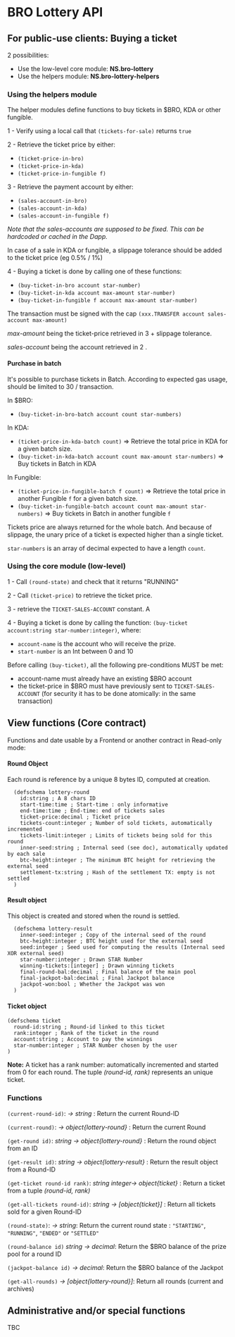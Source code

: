 # BRO Lottery API

## For public-use clients: Buying a ticket

2 possibilities:
  - Use the low-level core module: **NS.bro-lottery**
  - Use the helpers module: **NS.bro-lottery-helpers**

### Using the helpers module

The helper modules define functions to buy tickets in $BRO, KDA or other fungible.

1 - Verify using a local call that ```(tickets-for-sale)``` returns ```true```

2 - Retrieve the ticket price by either:
  - ```(ticket-price-in-bro)```
  - ```(ticket-price-in-kda)```
  - ```(ticket-price-in-fungible f)```

3 - Retrieve the payment account by either:
  - ```(sales-account-in-bro)```
  - ```(sales-account-in-kda)```
  - ```(sales-account-in-fungible f)```

*Note that the sales-accounts are supposed to be fixed. This can be hardcoded or cached in the Dapp.*

In case of a sale in KDA or fungible, a slippage tolerance should be added to the ticket price (eg 0.5% / 1%)


4 - Buying a ticket is done by calling one of these functions:
  - ```(buy-ticket-in-bro account star-number)```
  - ```(buy-ticket-in-kda account max-amount star-number)```
  - ```(buy-ticket-in-fungible f account max-amount star-number)```

The transaction must be signed with the cap `(xxx.TRANSFER account sales-account max-amount)`

*max-amount* being the ticket-price retrieved in 3 + slippage tolerance.

*sales-account* being the account retrieved in 2 .

#### Purchase in batch
It's possible to purchase tickets in Batch. According to expected gas usage, should be limited to 30 / transaction.

In $BRO:
  - ```(buy-ticket-in-bro-batch account count star-numbers)```

In KDA:
  - ```(ticket-price-in-kda-batch count)``` => Retrieve the total price in KDA for a given batch size.
  - ```(buy-ticket-in-kda-batch account count max-amount star-numbers)``` => Buy tickets in Batch in KDA

In Fungible:
  - ```(ticket-price-in-fungible-batch f count)``` => Retrieve the total price in another Fungible `f` for a given batch size.
  - ```(buy-ticket-in-fungible-batch account count max-amount star-numbers)``` => Buy tickets in Batch in another fungible `f`

Tickets price are always returned for the whole batch. And because of slippage, the unary price of a ticket is expected higher than a single ticket.

`star-numbers` is an array of decimal expected to have a length `count`.




### Using the core module (low-level)

1 - Call ```(round-state)``` and check that it returns "RUNNING"

2 - Call ```(ticket-price)``` to retrieve the ticket price.

3 - retrieve the ```TICKET-SALES-ACCOUNT``` constant. A

4 - Buying a ticket is done by calling the function: ```(buy-ticket account:string star-number:integer)```, where:
  - ```account-name``` is the account who will receive the prize.
  - ```start-number``` is an Int between 0 and 10

Before calling ```(buy-ticket)```, all the following pre-conditions MUST be met:
  - account-name must already have an existing $BRO account
  - the ticket-price in $BRO must have previously sent to ```TICKET-SALES-ACCOUNT``` (for security it has to be done atomically: in the same transaction)


## View functions (Core contract)
Functions and date usable by a Frontend or another contract in Read-only mode:

#### Round Object
Each round is reference by a unique 8 bytes ID, computed at creation.

```pact
  (defschema lottery-round
    id:string ; A 8 chars ID
    start-time:time ; Start-time : only informative
    end-time:time ; End-time: end of tickets sales
    ticket-price:decimal ; Ticket price
    tickets-count:integer ; Number of sold tickets, automatically incremented
    tickets-limit:integer ; Limits of tickets being sold for this round
    inner-seed:string ; Internal seed (see doc), automatically updated by each sale
    btc-height:integer ; The minimum BTC height for retrieving the external seed
    settlement-tx:string ; Hash of the settlement TX: empty is not settled
  )
```

#### Result object

This object is created and stored when the round is settled.

```pact
  (defschema lottery-result
    inner-seed:integer ; Copy of the internal seed of the round
    btc-height:integer ; BTC height used for the external seed
    seed:integer ; Seed used for computing the results (Internal seed XOR external seed)
    star-number:integer ; Drawn STAR Number
    winning-tickets:[integer] ; Drawn winning tickets
    final-round-bal:decimal ; Final balance of the main pool
    final-jackpot-bal:decimal ; Final Jackpot balance
    jackpot-won:bool ; Whether the Jackpot was won
  )
```

#### Ticket object
```pact
(defschema ticket
  round-id:string ; Round-id linked to this ticket
  rank:integer ; Rank of the ticket in the round
  account:string ; Account to pay the winnings
  star-number:integer ; STAR Number chosen by the user
)
```

**Note:** A ticket has a rank number: automatically incremented and started from 0 for each round.
The tuple *(round-id, rank)* represents an unique ticket.

### Functions

`(current-round-id)`: *-> string* : Return the current Round-ID

`(current-round)`: *-> object{lottery-round}* : Return the current Round

`(get-round id)`: *string -> object{lottery-round}* : Return the round object from an ID

`(get-result id)`: *string -> object{lottery-result}* : Return the result object from a Round-ID

`(get-ticket round-id rank)`: *string integer-> object{ticket}* : Return a ticket from a tuple *(round-id, rank)*

`(get-all-tickets round-id)`: *string -> [object{ticket}]* : Return all tickets sold for a given Round-ID

`(round-state)`: *-> string*: Return the current round state : `"STARTING"`, `"RUNNING"`, `"ENDED"` or `"SETTLED"`

`(round-balance id)` *string -> decimal*: Return the $BRO balance of the prize pool for a round ID

`(jackpot-balance id)` *-> decimal*: Return the $BRO balance of the Jackpot

`(get-all-rounds)` *-> [object{lottery-round}]*: Return all rounds (current and archives)








## Administrative and/or special functions

TBC
